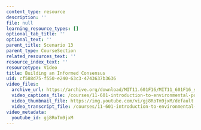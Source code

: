 ```yaml
---
content_type: resource
description: ''
file: null
learning_resource_types: []
optional_tab_title: ''
optional_text: ''
parent_title: Scenario 13
parent_type: CourseSection
related_resources_text: ''
resource_index_text: ''
resourcetype: Video
title: Building an Informed Consensus
uid: cf588d75-f550-e240-63c3-4743637b3636
video_files:
  archive_url: https://archive.org/download/MIT11.601F16/MIT11_601F16_s13_300k.mp4
  video_captions_file: /courses/11-601-introduction-to-environmental-policy-and-planning-fall-2016/99a086bb88a25c85ac813baf4e0b6743_gj8RoTm9jxM.vtt
  video_thumbnail_file: https://img.youtube.com/vi/gj8RoTm9jxM/default.jpg
  video_transcript_file: /courses/11-601-introduction-to-environmental-policy-and-planning-fall-2016/72dd6eaf83f089b00fdec9e3e49762ce_gj8RoTm9jxM.pdf
video_metadata:
  youtube_id: gj8RoTm9jxM
---
```

